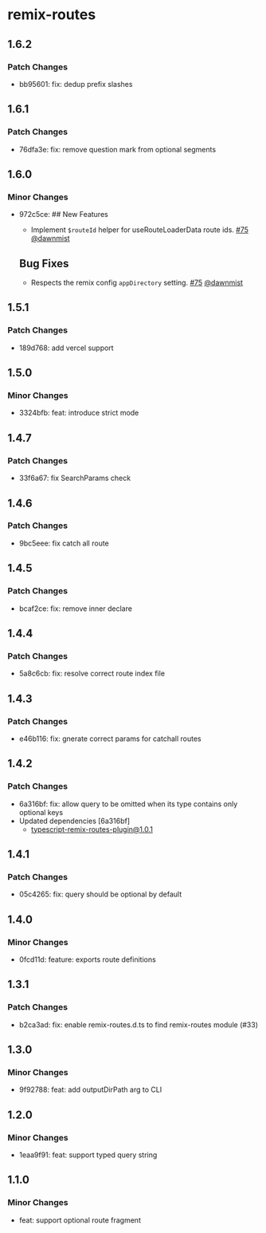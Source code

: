 # remix-routes

## 1.6.2

### Patch Changes

- bb95601: fix: dedup prefix slashes

## 1.6.1

### Patch Changes

- 76dfa3e: fix: remove question mark from optional segments

## 1.6.0

### Minor Changes

- 972c5ce: ## New Features

  - Implement `$routeId` helper for useRouteLoaderData route ids. [#75](https://github.com/yesmeck/remix-routes/pull/75) [@dawnmist](https://github.com/dawnmist)

  ## Bug Fixes

  - Respects the remix config `appDirectory` setting. [#75](https://github.com/yesmeck/remix-routes/pull/75) [@dawnmist](https://github.com/dawnmist)

## 1.5.1

### Patch Changes

- 189d768: add vercel support

## 1.5.0

### Minor Changes

- 3324bfb: feat: introduce strict mode

## 1.4.7

### Patch Changes

- 33f6a67: fix SearchParams check

## 1.4.6

### Patch Changes

- 9bc5eee: fix catch all route

## 1.4.5

### Patch Changes

- bcaf2ce: fix: remove inner declare

## 1.4.4

### Patch Changes

- 5a8c6cb: fix: resolve correct route index file

## 1.4.3

### Patch Changes

- e46b116: fix: gnerate correct params for catchall routes

## 1.4.2

### Patch Changes

- 6a316bf: fix: allow query to be omitted when its type contains only optional keys
- Updated dependencies [6a316bf]
  - typescript-remix-routes-plugin@1.0.1

## 1.4.1

### Patch Changes

- 05c4265: fix: query should be optional by default

## 1.4.0

### Minor Changes

- 0fcd11d: feature: exports route definitions

## 1.3.1

### Patch Changes

- b2ca3ad: fix: enable remix-routes.d.ts to find remix-routes module (#33)

## 1.3.0

### Minor Changes

- 9f92788: feat: add outputDirPath arg to CLI

## 1.2.0

### Minor Changes

- 1eaa9f91: feat: support typed query string

## 1.1.0

### Minor Changes

- feat: support optional route fragment
